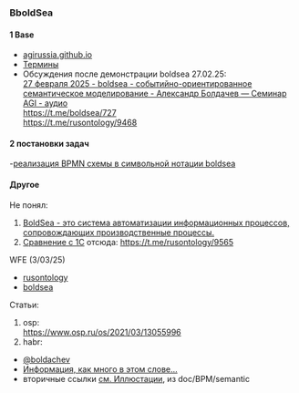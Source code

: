 ### BboldSea
#### 1 Base
- [agirussia.github.io](https://github.com/agirussia/agirussia.github.io/blob/main/workshops/2025/28_February_2025_Boldsea_event_driven_semantic_modeling_Alexander.md)
- [Термины](https://t.me/boldsea/10)
- Обсуждения после демонстрации boldsea 27.02.25:  
[27 февраля 2025 - boldsea - событийно-ориентированное семантическое моделирование - Александр Болдачев — Семинар AGI - аудио](https://github.com/agirussia/agirussia.github.io/blob/main/workshops/2025/28_February_2025_Boldsea_event_driven_semantic_modeling_Alexander.md)  
https://t.me/boldsea/727  
https://t.me/rusontology/9468

#### 2 постановки задач
-[реализация BPMN схемы в символьной нотации boldsea](https://t.me/boldsea/826)

#### Другое
Не понял:  
1. [BoldSea - это система автоматизации информационных процессов, сопровождающих производственные процессы.](https://t.me/boldsea/755)
2. [Сравнение с 1С](https://t.me/rusontology/9565) отсюда: https://t.me/rusontology/9565  

WFE (3/03/25)
- [rusontology](https://t.me/rusontology/9569)
- [boldsea](https://t.me/boldsea/772)

Статьи:  
1. osp:  
https://www.osp.ru/os/2021/03/13055996
2. habr:
- [@boldachev](https://habr.com/ru/users/boldachev/)   
- [Информация, как много в этом слове…](https://habr.com/ru/articles/713376/)   
- вторичные ссылки [см. Иллюстации](https://github.com/bpmbpm/doc/blob/main/BPM/semantic/README.md#%D0%B8%D0%BB%D0%BB%D1%8E%D1%81%D1%82%D1%80%D0%B0%D1%86%D0%B8%D0%B8), из doc/BPM/semantic
